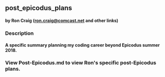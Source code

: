 ## post_epicodus_plans

#### by Ron Craig (ron.craig@comcast.net and other links)

### Description
#### A specific summary planning my coding career beyond Epicodus summer 2018.

### View Post-Epicodus.md to view Ron's specific post-Epicodus plans.
